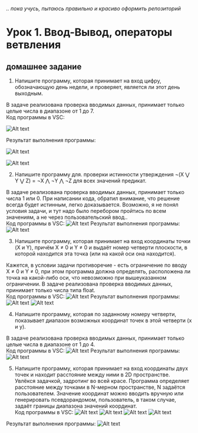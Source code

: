 *.. пока учусь, пытаюсь правильно и красиво оформить репозиторий*

# Урок 1. Ввод-Вывод, операторы ветвления
## домашнее задание 

1. Напишите программу, которая принимает на вход цифру, обозначающую день недели, и проверяет, является ли этот день выходным.  

В задаче реализована проверка вводимых данных, принимает только целые числа в диапазоне от 1 до 7.  
Код программы в VSC:

![Alt text](screenshots/ex_1%20code%2001.png)

Результат выполнения программы:

![Alt text](screenshots/ex_1%20outcome%2001.png)

![Alt text](screenshots/ex_1%20outcome%2002.png)

2. Напишите программу для. проверки истинности утверждения ¬(X ⋁ Y ⋁ Z) = ¬X ⋀ ¬Y ⋀ ¬Z для всех значений предикат.  

В задаче реализована проверка вводимых данных, принимает только числа 1 или 0. При написании кода, обратил внимание, что решение всегда будет истинным, легко доказывается. Возможно, я не понял условия задачи, и тут надо было перебором пройтись по всем значениям, а не через пользовательский ввод..  
Код программы в VSC:
![Alt text](screenshots/ex_2%20code%2001.png)
Результат выполнения программы:
![Alt text](screenshots/ex_2%20outcome%2001.png)

3. Напишите программу, которая принимает на вход координаты точки (X и Y), причём X ≠ 0 и Y ≠ 0 и выдаёт номер четверти плоскости, в которой находится эта точка (или на какой оси она находится).  

Кажется, в условии задачи противоречие - есть ограничение по вводу X ≠ 0 и Y ≠ 0, при этом программа должна определять, расположена ли точка на какой-либо оси, что невозможно при вышеуказанном ограничении. В задаче реализована проверка вводимых данных, принимает только числа типа float.  
Код программы в VSC:
![Alt text](screenshots/ex_3%20code%2001.png)
Результат выполнения программы:
![Alt text](screenshots/ex_3%20outcome%2001.png)
![Alt text](screenshots/ex_3%20outcome%2002.png)

4. Напишите программу, которая по заданному номеру четверти, показывает диапазон возможных координат точек в этой четверти (x и y).  

В задаче реализована проверка вводимых данных, принимает только целые числа в диапазоне от 1 до 4.  
Код программы в VSC:
![Alt text](screenshots/ex_4%20code%2001.png)
Результат выполнения программы:
![Alt text](screenshots/ex_4%20outcome%2001.png)

5. Напишите программу, которая принимает на вход координаты двух точек и находит расстояние между ними в 2D пространстве.  
Увлёкся задачкой, задротинг во всей красе. Программа определяет расстояние между точками в N-мерном пространстве, N задаётся пользователем. Значение координат можно вводить вручную или генерировать псевдорандомом, пользователь, в таком случае, задаёт границы диапазона значений координат.  
Код программы в VSC:
![Alt text](screenshots/ex_5%20code%2001.png)
![Alt text](screenshots/ex_5%20code%2002.png)
![Alt text](screenshots/ex_5%20code%2003.png)
![Alt text](screenshots/ex_5%20code%2004.png)

Результат выполнения программы:
![Alt text](screenshots/ex_5%20outcome%2001.png)


